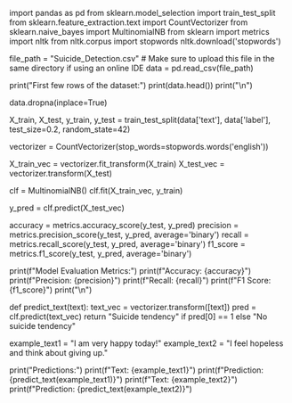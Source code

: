 import pandas as pd
from sklearn.model_selection import train_test_split
from sklearn.feature_extraction.text import CountVectorizer
from sklearn.naive_bayes import MultinomialNB
from sklearn import metrics
import nltk
from nltk.corpus import stopwords
nltk.download('stopwords')

file_path = "Suicide_Detection.csv"  # Make sure to upload this file in the same directory if using an online IDE
data = pd.read_csv(file_path)

print("First few rows of the dataset:")
print(data.head())
print("\n")

data.dropna(inplace=True)

X_train, X_test, y_train, y_test = train_test_split(data['text'], data['label'], test_size=0.2, random_state=42)

vectorizer = CountVectorizer(stop_words=stopwords.words('english'))

X_train_vec = vectorizer.fit_transform(X_train)
X_test_vec = vectorizer.transform(X_test)

clf = MultinomialNB()
clf.fit(X_train_vec, y_train)

y_pred = clf.predict(X_test_vec)

accuracy = metrics.accuracy_score(y_test, y_pred)
precision = metrics.precision_score(y_test, y_pred, average='binary')
recall = metrics.recall_score(y_test, y_pred, average='binary')
f1_score = metrics.f1_score(y_test, y_pred, average='binary')

print(f"Model Evaluation Metrics:")
print(f"Accuracy: {accuracy}")
print(f"Precision: {precision}")
print(f"Recall: {recall}")
print(f"F1 Score: {f1_score}")
print("\n")

def predict_text(text):
    text_vec = vectorizer.transform([text])
    pred = clf.predict(text_vec)
    return "Suicide tendency" if pred[0] == 1 else "No suicide tendency"

example_text1 = "I am very happy today!"
example_text2 = "I feel hopeless and think about giving up."

print("Predictions:")
print(f"Text: {example_text1}")
print(f"Prediction: {predict_text(example_text1)}")
print(f"Text: {example_text2}")
print(f"Prediction: {predict_text(example_text2)}")
